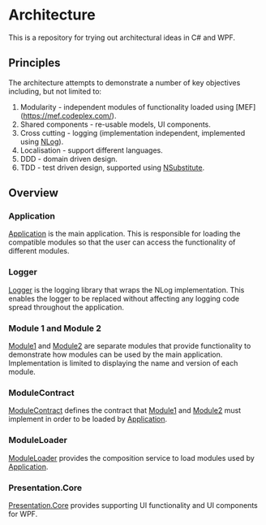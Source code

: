 # Architecture

This is a repository for trying out architectural ideas in C# and WPF.

## Principles

The architecture attempts to demonstrate a number of key objectives including, but not limited to:
1. Modularity - independent modules of functionality loaded using [MEF] (https://mef.codeplex.com/).
2. Shared components - re-usable models, UI components.
3. Cross cutting - logging (implementation independent, implemented using [NLog](http://nlog-project.org/)).
4. Localisation - support different languages.
5. DDD - domain driven design.
6. TDD - test driven design, supported using [NSubstitute](http://nsubstitute.github.io/).

## Overview

### Application

[Application](./Application) is the main application. This is responsible for loading the compatible modules so that the user can access the functionality of different modules.

### Logger

[Logger](./Logger) is the logging library that wraps the NLog implementation. This enables the logger to be replaced without affecting any logging code spread throughout the application.

### Module 1 and Module 2

[Module1](./Module1) and [Module2](./Module2) are separate modules that provide functionality to demonstrate how modules can be used by the main application. Implementation is limited to displaying the name and version of each module.

### ModuleContract

[ModuleContract](./ModuleContract) defines the contract that [Module1](./Module1) and [Module2](./Module2) must implement in order to be loaded by [Application](./Application).

### ModuleLoader

[ModuleLoader](./ModuleLoader) provides the composition service to load modules used by [Application](./Application).

### Presentation.Core

[Presentation.Core](./Presentation.Core) provides supporting UI functionality and UI components for WPF.

